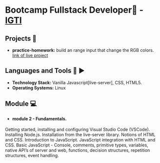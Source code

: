 # Bootcamp Fullstack Developer🚀 - [IGTI](https://www.igti.com.br/)
## Projects 👾 
- **practice-homework:** build an range input that change the RGB colors. [link of live project](https://netlify.com/)

## Languages and Tools 🧰 ▶ 

<p>
  
- **Technology Stack:** Vanilla Javascript[live-server], CSS, HTML5.
- **Operating Systems:** Linux

</p>

## Module 💻 
- #### module 2 - Fundamentals.
Getting started, installing and configuring Visual Studio Code (VSCode). Installing Node.js. Installation from the live-server library. Notions of HTML and CSS. Introduction to JavaScript. JavaScript integration with HTML and CSS. Basic JavaScript - Console, comments, primitive types, variables, native API’s of server and web, functions, decision structures, repetition structures, event handling.
 